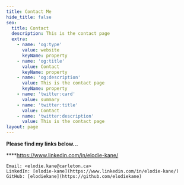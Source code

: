 ```yaml
---
title: Contact Me
hide_title: false
seo:
  title: Contact
  description: This is the contact page
  extra:
    - name: 'og:type'
      value: website
      keyName: property
    - name: 'og:title'
      value: Contact
      keyName: property
    - name: 'og:description'
      value: This is the contact page
      keyName: property
    - name: 'twitter:card'
      value: summary
    - name: 'twitter:title'
      value: Contact
    - name: 'twitter:description'
      value: This is the contact page
layout: page
---
```

**Please find my links below...**

****<https://www.linkedin.com/in/elodie-kane/>

```
Email: <elodie.kane@carleton.ca>    
LinkedIn: [elodie-kane](https://www.linkedin.com/in/elodie-kane/)    
GitHub: [elodiekane](https://github.com/elodiekane)


```
